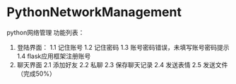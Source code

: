 # PythonNetworkManagement
python网络管理
功能列表：
1. 登陆界面：
1.1 记住账号
1.2 记住密码
1.3 账号密码错误，未填写账号密码提示
1.4 flask应用框架注册账号
2. 聊天界面
2.1 添加好友
2.2 私聊
2.3 保存聊天记录
2.4 发送表情
2.5 发送文件（完成50%）
